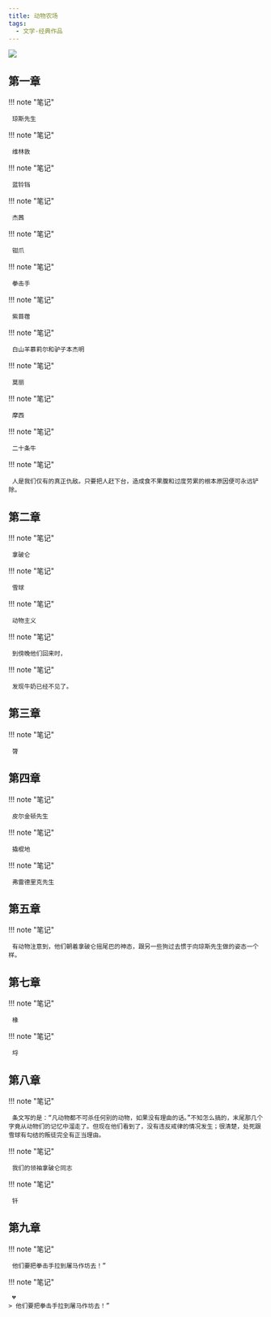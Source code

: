 ```yaml
---
title: 动物农场
tags:
  - 文学-经典作品
---
```


![](https://wfqqreader-1252317822.image.myqcloud.com/cover/912/22781912/t7_22781912.jpg)


## 第一章




!!! note "笔记"

	 琼斯先生 


!!! note "笔记"

	 维林敦 


!!! note "笔记"

	 蓝铃铛 


!!! note "笔记"

	 杰茜 


!!! note "笔记"

	 钳爪 


!!! note "笔记"

	 拳击手 


!!! note "笔记"

	 紫苜蓿 


!!! note "笔记"

	 白山羊慕莉尔和驴子本杰明 


!!! note "笔记"

	 莫丽 


!!! note "笔记"

	 摩西 


!!! note "笔记"

	 二十条牛 


!!! note "笔记"

	 人是我们仅有的真正仇敌。只要把人赶下台，造成食不果腹和过度劳累的根本原因便可永远铲除。
 


## 第二章




!!! note "笔记"

	 拿破仑 


!!! note "笔记"

	 雪球 


!!! note "笔记"

	 动物主义 


!!! note "笔记"

	 到傍晚他们回来时， 


!!! note "笔记"

	 发现牛奶已经不见了。 


## 第三章




!!! note "笔记"

	 膂 


## 第四章




!!! note "笔记"

	 皮尔金顿先生 


!!! note "笔记"

	 撬棍地 


!!! note "笔记"

	 弗雷德里克先生 


## 第五章




!!! note "笔记"

	 有动物注意到，他们朝着拿破仑摇尾巴的神态，跟另一些狗过去惯于向琼斯先生做的姿态一个样。 


## 第七章




!!! note "笔记"

	 椽 


!!! note "笔记"

	 埒 


## 第八章




!!! note "笔记"

	 条文写的是：“凡动物都不可杀任何别的动物，如果没有理由的话。”不知怎么搞的，末尾那几个字竟从动物们的记忆中溜走了。但现在他们看到了，没有违反戒律的情况发生；很清楚，处死跟雪球有勾结的叛徒完全有正当理由。 


!!! note "笔记"

	 我们的领袖拿破仑同志 


!!! note "笔记"

	 钎 


## 第九章




!!! note "笔记"

	 他们要把拳击手拉到屠马作坊去！” 


!!! note "笔记"

	 💔 
	> 他们要把拳击手拉到屠马作坊去！”



